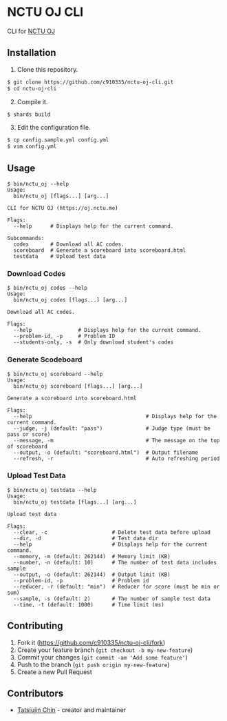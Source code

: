 # NCTU OJ CLI

CLI for [NCTU OJ](https://oj.nctu.me)

## Installation

1. Clone this repository.

```sh
$ git clone https://github.com/c910335/nctu-oj-cli.git
$ cd nctu-oj-cli
```

2. Compile it.

```sh
$ shards build
```

3. Edit the configuration file.

```sh
$ cp config.sample.yml config.yml
$ vim config.yml
```

## Usage

```
$ bin/nctu_oj --help
Usage:
  bin/nctu_oj [flags...] [arg...]

CLI for NCTU OJ (https://oj.nctu.me)

Flags:
  --help      # Displays help for the current command.

Subcommands:
  codes       # Download all AC codes.
  scoreboard  # Generate a scoreboard into scoreboard.html
  testdata    # Upload test data
```

### Download Codes

```
$ bin/nctu_oj codes --help
Usage:
  bin/nctu_oj codes [flags...] [arg...]

Download all AC codes.

Flags:
  --help               # Displays help for the current command.
  --problem-id, -p     # Problem ID
  --students-only, -s  # Only download student's codes
```

### Generate Scodeboard

```
$ bin/nctu_oj scoreboard --help
Usage:
  bin/nctu_oj scoreboard [flags...] [arg...]

Generate a scoreboard into scoreboard.html

Flags:
  --help                                     # Displays help for the current command.
  --judge, -j (default: "pass")              # Judge type (must be pass or score)
  --message, -m                              # The message on the top of scoreboard
  --output, -o (default: "scoreboard.html")  # Output filename
  --refresh, -r                              # Auto refreshing period
```

### Upload Test Data

```
$ bin/nctu_oj testdata --help
Usage:
  bin/nctu_oj testdata [flags...] [arg...]

Upload test data

Flags:
  --clear, -c                     # Delete test data before upload
  --dir, -d                       # Test data dir
  --help                          # Displays help for the current command.
  --memory, -m (default: 262144)  # Memory limit (KB)
  --number, -n (default: 10)      # The number of test data includes sample
  --output, -o (default: 262144)  # Output limit (KB)
  --problem-id, -p                # Problem id
  --reducer, -r (default: "min")  # Reducer for score (must be min or sum)
  --sample, -s (default: 2)       # The number of sample test data
  --time, -t (default: 1000)      # Time limit (ms)
```

## Contributing

1. Fork it (<https://github.com/c910335/nctu-oj-cli/fork>)
2. Create your feature branch (`git checkout -b my-new-feature`)
3. Commit your changes (`git commit -am 'Add some feature'`)
4. Push to the branch (`git push origin my-new-feature`)
5. Create a new Pull Request

## Contributors

- [Tatsiujin Chin](https://github.com/c910335) - creator and maintainer
